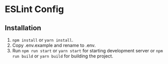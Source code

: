 # ESLint Config

## Installation
1. `npm install` or `yarn install`.
2. Copy .env.example and rename to .env.
3. Run `npm run start` or `yarn start` for starting development server or `npm run build` or `yarn build` for building the project.